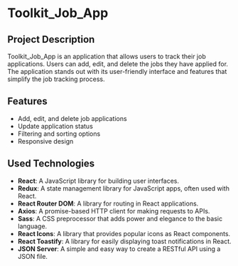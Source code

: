 # Toolkit_Job_App

## Project Description

Toolkit_Job_App is an application that allows users to track their job applications. Users can add, edit, and delete the jobs they have applied for. The application stands out with its user-friendly interface and features that simplify the job tracking process.

## Features

- Add, edit, and delete job applications
- Update application status
- Filtering and sorting options
- Responsive design

## Used Technologies

- **React**: A JavaScript library for building user interfaces.
- **Redux**: A state management library for JavaScript apps, often used with React.
- **React Router DOM**: A library for routing in React applications.
- **Axios**: A promise-based HTTP client for making requests to APIs.
- **Sass**: A CSS preprocessor that adds power and elegance to the basic language.
- **React Icons**: A library that provides popular icons as React components.
- **React Toastify**: A library for easily displaying toast notifications in React.
- **JSON Server**: A simple and easy way to create a RESTful API using a JSON file.

